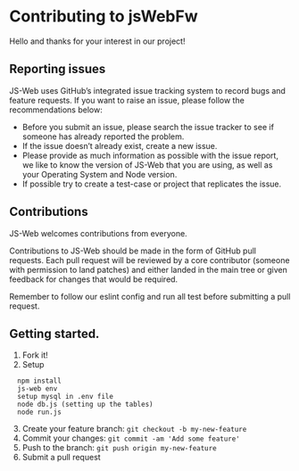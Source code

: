 # Contributing to jsWebFw

Hello and thanks for your interest in our project!

## Reporting issues

JS-Web uses GitHub’s integrated issue tracking system to record bugs and feature requests. If you want to raise an issue, please follow the recommendations below:

- Before you submit an issue, please search the issue tracker to see if someone has already reported the problem.
- If the issue doesn’t already exist, create a new issue.
- Please provide as much information as possible with the issue report, we like to know the version of JS-Web that you are using, as well as your Operating System and Node version.
- If possible try to create a test-case or project that replicates the issue.

## Contributions

JS-Web welcomes contributions from everyone.

Contributions to JS-Web should be made in the form of GitHub pull requests. Each pull request will
be reviewed by a core contributor (someone with permission to land patches) and either landed in the
main tree or given feedback for changes that would be required.

Remember to follow our eslint config and run all test before submitting a pull request.

## Getting started.

1. Fork it!
2. Setup
```
  npm install
  js-web env
  setup mysql in .env file
  node db.js (setting up the tables)
  node run.js
  ```
3. Create your feature branch: `git checkout -b my-new-feature`
4. Commit your changes: `git commit -am 'Add some feature'`
5. Push to the branch: `git push origin my-new-feature`
6. Submit a pull request

